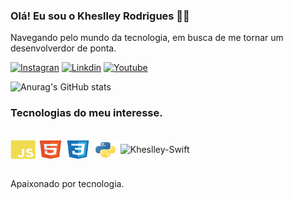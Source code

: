 
### Olá! Eu sou o Kheslley Rodrigues ✌🏻
Navegando pelo mundo da tecnologia, em busca de me tornar um desenvolverdor de ponta.

[![Instagran](https://img.shields.io/badge/Instagram-E4405F?style=for-the-badge&logo=instagram&logoColor=white)](https://www.instagram.com/kheslley/)
[![Linkdin](https://img.shields.io/badge/LinkedIn-0077B5?style=for-the-badge&logo=linkedin&logoColor=white)](https://www.linkedin.com/in/kheslley-rodrigues-da-silva-b040631a3/)
[![Youtube](https://img.shields.io/badge/YouTube-FF0000?style=for-the-badge&logo=youtube&logoColor=white)](https://www.youtube.com/channel/UCacIgpgKK92_U-EKC_EoZkQ)

![Anurag's GitHub stats](https://github-readme-stats.vercel.app/api?username=kheslley15&show_icons=true&theme=radical)

### Tecnologias do meu interesse.

<div style="display: inline_block"><br/>
  <img align="center" alt="Kheslley-Js" height="30" width="40" src="https://raw.githubusercontent.com/devicons/devicon/master/icons/javascript/javascript-plain.svg">
  <img align="center" alt="Kheslley-HTML" height="30" width="40" src="https://raw.githubusercontent.com/devicons/devicon/master/icons/html5/html5-original.svg">
  <img align="center" alt="Kheslley-CSS" height="30" width="40" src="https://raw.githubusercontent.com/devicons/devicon/master/icons/css3/css3-original.svg">
  <img align="center" alt="Kheslley-Python" height="30" width="40" src="https://raw.githubusercontent.com/devicons/devicon/master/icons/python/python-original.svg">
  <img align="center" alt="Kheslley-Swift" height="30" width="40" src="https://img.shields.io/badge/Swift-FA7343?style=for-the-badge&logo=swift&logoColor=white">
  
</div><br/>

Apaixonado por tecnologia.
